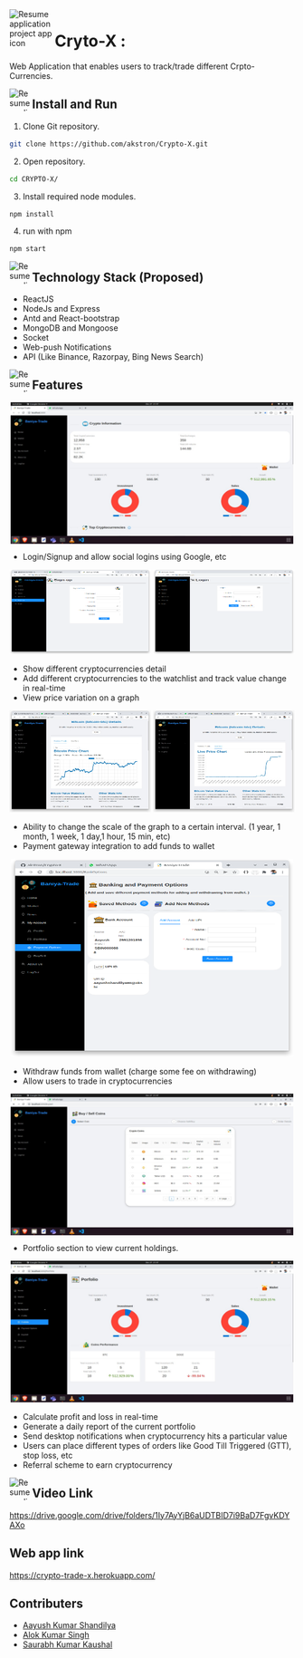 <img align="left" width="80" height="80" src="https://img.icons8.com/external-wanicon-lineal-color-wanicon/344/external-trade-nft-wanicon-lineal-color-wanicon.png" alt="Resume application project app icon">

# Cryto-X :

Web Application that enables users to track/trade different Crpto-Currencies.

<img align="left" width="40" height="40" src="https://img.icons8.com/doodle/344/console--v2.png" alt="Resume application project app icon">

## Install and Run

1. Clone Git repository.

```bash
git clone https://github.com/akstron/Crypto-X.git
```

2. Open repository.

```bash
cd CRYPTO-X/
```

3. Install required node modules.

```bash
npm install
```

4. run with npm

```bash
npm start
```

<img align="left" width="40" height="40" src="https://img.icons8.com/external-becris-lineal-color-becris/344/external-technology-literary-genres-becris-lineal-color-becris.png" alt="Resume application project app icon">

## Technology Stack (Proposed)

- ReactJS
- NodeJs and Express
- Antd and React-bootstrap
- MongoDB and Mongoose
- Socket
- Web-push Notifications
- API (Like Binance, Razorpay, Bing News Search)

<img align="left" width="40" height="40" src="https://img.icons8.com/fluency/344/features-list.png" alt="Resume application project app icon">

## Features

<p align="center">
<img align="center" width="500" height="250" src="https://github.com/akstron/Crypto-X/blob/main/images/home.jpeg" alt="Buy and sell page">
</p>

- Login/Signup and allow social logins using Google, etc

<p align="center">
<img width="250" height="150" src="https://github.com/akstron/Crypto-X/blob/main/images/SignUp.png" alt="Sign Up page">

<img width="250" height="150" src="https://github.com/akstron/Crypto-X/blob/main/images/loginPage.png" alt="Login page">
</p>

- Show different cryptocurrencies detail
- Add different cryptocurrencies to the watchlist and track value change in real-time
- View price variation on a graph

<p align="center">
<img width="250" height="180" src="https://github.com/akstron/Crypto-X/blob/main/images/chart.jpeg" alt="Buy and sell page">
<img width="250" height="180" src="https://github.com/akstron/Crypto-X/blob/main/images/live.jpeg" alt="Buy and sell page">
</p>

- Ability to change the scale of the graph to a certain interval. (1 year, 1 month, 1 week, 1 day,1 hour, 15 min, etc)
- Payment gateway integration to add funds to wallet

<p align="center">
<img width="500" height="350" src="https://github.com/akstron/Crypto-X/blob/main/images/BankingOptions.png" alt="Buy and sell page">
</p>

- Withdraw funds from wallet (charge some fee on withdrawing)
- Allow users to trade in cryptocurrencies

<p align="center">
<img align="center" width="500" height="250" src="https://github.com/akstron/Crypto-X/blob/main/images/buy_sell.jpeg" alt="Buy and sell page">
</p>

- Portfolio section to view current holdings.

<p align="center">
<img width="500" height="250" src="https://github.com/akstron/Crypto-X/blob/main/images/portfolio.jpeg" alt="Buy and sell page">
</p>

- Calculate profit and loss in real-time
- Generate a daily report of the current portfolio
- Send desktop notifications when cryptocurrency hits a particular value
- Users can place different types of orders like Good Till Triggered (GTT), stop loss, etc
- Referral scheme to earn cryptocurrency

<img align="left" width="40" height="40" src="https://img.icons8.com/dusk/64/000000/community-grants.png" alt="Resume application project app icon">

## Video Link

https://drive.google.com/drive/folders/1Iy7AyYjB6aUDTBID7i9BaD7FgvKDYAXo

## Web app link

https://crypto-trade-x.herokuapp.com/

## Contributers

- [Aayush Kumar Shandilya](https://github.com/hey-aayush)
- [Alok Kumar Singh](https://github.com/akstron)
- [Saurabh Kumar Kaushal](https://github.com/saurabh-bot)
